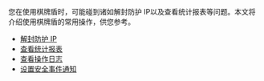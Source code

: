 您在使用棋牌盾时，可能碰到诸如解封防护 IP以及查看统计报表等问题。本文将介绍使用棋牌盾的常用操作，供您参考。

- [解封防护 IP](https://cloud.tencent.com/document/product/1022/31366)
- [查看统计报表](https://cloud.tencent.com/document/product/1022/31367)
- [查看操作日志](https://cloud.tencent.com/document/product/1022/31648)
- [设置安全事件通知](https://cloud.tencent.com/document/product/1022/31368)
